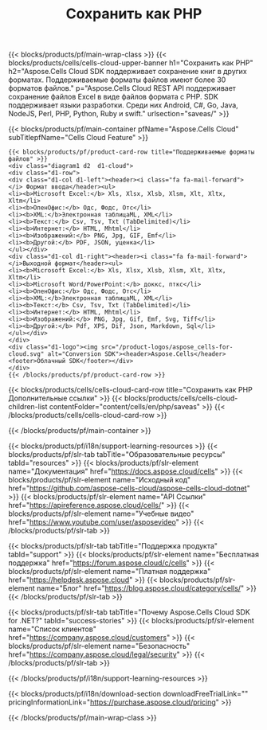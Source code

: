 ﻿---
title:  Сохранить как PHP
description:  Aspose.Cells Cloud REST API поддерживает сохранение файлов Excel в виде файлов формата с PHP. SDK поддерживает языки разработки. Среди них Android, C#, Go, Java, NodeJS, Perl, PHP, Python, Ruby и swift.
url: /ru/php/saveas/
---
{{< blocks/products/pf/main-wrap-class >}}
{{< blocks/products/cells/cells-cloud-upper-banner h1="Сохранить как PHP" h2="Aspose.Cells Cloud SDK поддерживает сохранение книг в других форматах. Поддерживаемые форматы файлов имеют более 30 форматов файлов." p="Aspose.Cells Cloud REST API поддерживает сохранение файлов Excel в виде файлов формата с PHP. SDK поддерживает языки разработки. Среди них Android, C#, Go, Java, NodeJS, Perl, PHP, Python, Ruby и swift." urlsection="saveas/" >}}

{{< blocks/products/pf/main-container pfName="Aspose.Cells Cloud" subTitlepfName="Cells Cloud Feature" >}}

	{{< blocks/products/pf/product-card-row title="Поддерживаемые форматы файлов" >}}
	<div class="diagram1 d2  d1-cloud">
	<div class="d1-row">
	<div class="d1-col d1-left"><header><i class="fa fa-mail-forward"> </i> Формат ввода</header><ul>
	<li><b>Microsoft Excel:</b> Xls, Xlsx, Xlsb, Xlsm, Xlt, Xltx, Xltm</li>
	<li><b>ОпенОфис:</b> Одс, Фодс, Отс</li>
	<li><b>XML:</b>Электронная таблицаML, XML</li>
	<li><b>Текст:</b> Csv, Tsv, Txt (TabDelimited)</li>
	<li><b>Интернет:</b> HTML, Mhtml</li>
	<li><b>Изображений:</b> PNG, Jpg, GIF, Emf</li>
	<li><b>Другой:</b> PDF, JSON, уценка</li>
	</ul></div>
	<div class="d1-col d1-right"><header><i class="fa fa-mail-forward"> </i>Выходной формат</header><ul>
	<li><b>Microsoft Excel:</b> Xls, Xlsx, Xlsb, Xlsm, Xlt, Xltx, Xltm</li>
	<li><b>Microsoft Word/PowerPoint:</b> доккс, пткс</li>
	<li><b>ОпенОфис:</b> Одс, Фодс, Отс</li>
	<li><b>XML:</b>Электронная таблицаML, XML</li>
	<li><b>Текст:</b> Csv, Tsv, Txt (TabDelimited)</li>
	<li><b>Интернет:</b> HTML, Mhtml</li>
	<li><b>Изображений:</b> PNG, Jpg, Gif, Emf, Svg, Tiff</li>
	<li><b>Другой:</b> Pdf, XPS, Dif, Json, Markdown, Sql</li>
	</ul></div>
	</div>
	<div class="d1-logo"><img src="/product-logos/aspose_cells-for-cloud.svg" alt="Conversion SDK"><header>Aspose.Cells</header><footer>Облачный SDK</footer></div>
	</div>
	{{< /blocks/products/pf/product-card-row >}}
{{< blocks/products/cells/cells-cloud-card-row title="Сохранить как PHP Дополнительные ссылки" >}}
{{< blocks/products/cells/cells-cloud-children-list contentFolder="content/cells/en/php/saveas" >}} 
{{< /blocks/products/cells/cells-cloud-card-row >}}


{{< /blocks/products/pf/main-container >}}

{{< blocks/products/pf/i18n/support-learning-resources >}}
{{< blocks/products/pf/slr-tab tabTitle="Образовательные ресурсы" tabId="resources" >}}
{{< blocks/products/pf/slr-element name="Документация" href="https://docs.aspose.cloud/cells" >}}
{{< blocks/products/pf/slr-element name="Исходный код" href="https://github.com/aspose-cells-cloud/aspose-cells-cloud-dotnet" >}}
{{< blocks/products/pf/slr-element name="API Ссылки" href="https://apireference.aspose.cloud/cells/" >}}
{{< blocks/products/pf/slr-element name="Учебные видео" href="https://www.youtube.com/user/asposevideo" >}}
{{< /blocks/products/pf/slr-tab >}}

{{< blocks/products/pf/slr-tab tabTitle="Поддержка продукта" tabId="support" >}}
{{< blocks/products/pf/slr-element name="Бесплатная поддержка" href="https://forum.aspose.cloud/c/cells" >}}
{{< blocks/products/pf/slr-element name="Платная поддержка" href="https://helpdesk.aspose.cloud" >}}
{{< blocks/products/pf/slr-element name="Блог" href="https://blog.aspose.cloud/category/cells/" >}}
{{< /blocks/products/pf/slr-tab >}}

{{< blocks/products/pf/slr-tab tabTitle="Почему Aspose.Cells Cloud SDK for .NET?" tabId="success-stories" >}}
{{< blocks/products/pf/slr-element name="Список клиентов" href="https://company.aspose.cloud/customers" >}}
{{< blocks/products/pf/slr-element name="Безопасность" href="https://company.aspose.cloud/legal/security" >}}
{{< /blocks/products/pf/slr-tab >}}

{{< /blocks/products/pf/i18n/support-learning-resources >}}

{{< blocks/products/pf/i18n/download-section downloadFreeTrialLink="" pricingInformationLink="https://purchase.aspose.cloud/pricing" >}}

{{< /blocks/products/pf/main-wrap-class >}}
